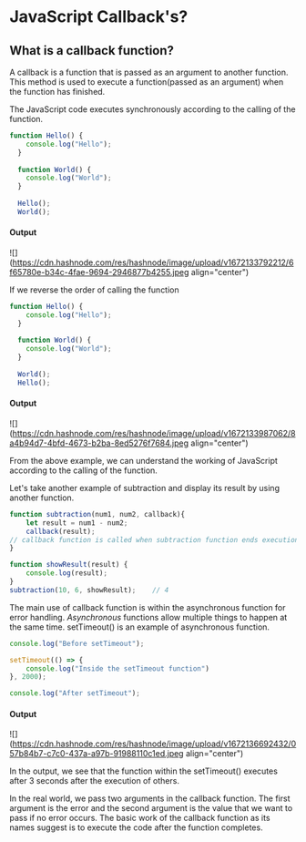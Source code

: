 # JavaScript Callback's?

## What is a callback function?

A callback is a function that is passed as an argument to another function. This method is used to execute a function(passed as an argument) when the function has finished.

The JavaScript code executes synchronously according to the calling of the function.

```javascript
function Hello() {
    console.log("Hello");
  }
  
  function World() {
    console.log("World");
  }
  
  Hello();
  World();
```

#### Output

![](https://cdn.hashnode.com/res/hashnode/image/upload/v1672133792212/6f65780e-b34c-4fae-9694-2946877b4255.jpeg align="center")

If we reverse the order of calling the function

```javascript
function Hello() {
    console.log("Hello");
  }
  
  function World() {
    console.log("World");
  }
  
  World();
  Hello();
```

#### Output

![](https://cdn.hashnode.com/res/hashnode/image/upload/v1672133987062/8a4b94d7-4bfd-4673-b2ba-8ed5276f7684.jpeg align="center")

From the above example, we can understand the working of JavaScript according to the calling of the function.

Let's take another example of subtraction and display its result by using another function.

```javascript
function subtraction(num1, num2, callback){
    let result = num1 - num2;
    callback(result);    
// callback function is called when subtraction function ends execution
}

function showResult(result) {
    console.log(result);
}
subtraction(10, 6, showResult);    // 4
```

The main use of callback function is within the asynchronous function for error handling. *Asynchronous* functions allow multiple things to happen at the same time. setTimeout() is an example of asynchronous function.

```javascript
console.log("Before setTimeout");

setTimeout(() => {
    console.log("Inside the setTimeout function")
}, 2000);

console.log("After setTimeout");
```

#### Output

![](https://cdn.hashnode.com/res/hashnode/image/upload/v1672136692432/057b84b7-c7c0-437a-a97b-91988110c1ed.jpeg align="center")

In the output, we see that the function within the setTimeout() executes after 3 seconds after the execution of others.

In the real world, we pass two arguments in the callback function. The first argument is the error and the second argument is the value that we want to pass if no error occurs. The basic work of the callback function as its names suggest is to execute the code after the function completes.